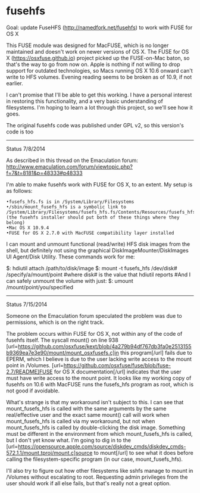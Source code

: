 fusehfs
=======

Goal: update FuseHFS (http://namedfork.net/fusehfs) to work with FUSE for OS X

This FUSE module was designed for MacFUSE, which is no longer maintained and doesn't work on newer versions of OS X. The FUSE for OS X (https://osxfuse.github.io) project picked up the FUSE-on-Mac baton, so that's the way to go from now on. Apple is nothing if not willing to drop support for outdated technologies, so Macs running OS X 10.6 onward can't write to HFS volumes. Evening reading seems to be broken as of 10.9, if not earlier.

I can't promise that I'll be able to get this working. I have a personal interest in restoring this functionality, and a very basic understanding of filesystems. I'm hoping to learn a lot through this project, so we'll see how it goes.

The original fusehfs code was published under GPL v2, so this version's code is too

--------------------------------
Status 7/8/2014

As described in this thread on the Emaculation forum: http://www.emaculation.com/forum/viewtopic.php?f=7&t=8181&p=48333#p48333

I'm able to make fusehfs work with FUSE for OS X, to an extent. My setup is as follows:

    •fusefs_hfs.fs is in /System/Library/Filesystems
    •/sbin/mount_fusefs_hfs is a symbolic link to /System/Library/Filesystems/fusefs_hfs.fs/Contents/Resources/fusefs_hfs
    (the fusehfs installer should put both of these things where they belong)
    •Mac OS X 10.9.4
    •FUSE for OS X 2.7.0 with MacFUSE compatibility layer installed

I can mount and unmount functional (read/write) HFS disk images from the shell, but definitely not using the graphical DiskImageMounter/DiskImages UI Agent/Disk Utility. These commands work for me:

$: hdiutil attach /path/to/disk/image
$: mount -t fusefs_hfs /dev/disk# /specify/a/mount/point
\#where disk# is the value that hdiutil reports
\#And I can safely unmount the volume with just:
$: umount /mount/point/you/specified

--------------------------------
Status 7/15/2014

Someone on the Emaculation forum speculated the problem was due to permissions, which is on the right track.

The problem occurs within FUSE for OS X, not within any of the code of fusehfs itself. The syscall mount() on line 938 [url=https://github.com/osxfuse/kext/blob/4a279b94df767db3fa0e2513155b9369ea7e3e90/mount/mount_osxfusefs.c]in this program[/url] fails due to EPERM, which I believe is due to the user lacking write access to the mount point in /Volumes. [url=https://github.com/osxfuse/fuse/blob/fuse-2.7/README]FUSE for OS X documentation[/url] indicates that the user must have write access to the mount point. It looks like my working copy of fusehfs on 10.6 with MacFUSE runs the fusefs_hfs program as root, which is not good if avoidable.

What's strange is that my workaround isn't subject to this. I can see that mount_fusefs_hfs is called with the same arguments by the same real/effective user and the exact same mount() call will work when mount_fusefs_hfs is called via my workaround, but not when mount_fusefs_hfs is called by double-clicking the disk image. Something must be different in the environment from which mount_fusefs_hfs is called, but I don't yet know what. I'm going to dig in to the [url=https://opensource.apple.com/source/diskdev_cmds/diskdev_cmds-572.1.1/mount.tproj/mount.c]source to mount[/url] to see what it does before calling the filesystem-specific program (in our case, mount_fusefs_hfs).

I'll also try to figure out how other filesystems like sshfs manage to mount in /Volumes without escalating to root. Requesting admin privileges from the user should work if all else fails, but that's really not a great option.
